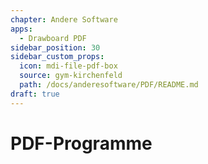 ```yaml
---
chapter: Andere Software
apps:
  - Drawboard PDF
sidebar_position: 30
sidebar_custom_props:
  icon: mdi-file-pdf-box
  source: gym-kirchenfeld
  path: /docs/anderesoftware/PDF/README.md
draft: true
---
```


# PDF-Programme

<Features/>

